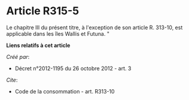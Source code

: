 # Article R315-5

Le chapitre III du présent titre, à l'exception de son article R. 313-10, est applicable dans les îles Wallis et Futuna. "

**Liens relatifs à cet article**

_Créé par_:

  - Décret n°2012-1195 du 26 octobre 2012 - art. 3

_Cite_:

  - Code de la consommation - art. R313-10

